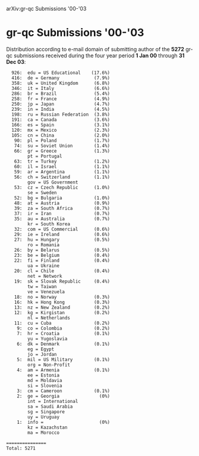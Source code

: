 arXiv:gr-qc Submissions '00-'03

gr-qc Submissions '00-'03
=========================

Distribution according to e-mail domain of submitting author of the
**5272** gr-qc submissions received during the four year period **1 Jan
00** through **31 Dec 03**:

      926:  edu = US Educational    (17.6%)
      416:  de = Germany             (7.9%)
      358:  uk = United Kingdom      (6.8%)
      346:  it = Italy               (6.6%)
      286:  br = Brazil              (5.4%)
      258:  fr = France              (4.9%)
      250:  jp = Japan               (4.7%)
      239:  in = India               (4.5%)
      198:  ru = Russian Federation  (3.8%)
      191:  ca = Canada              (3.6%)
      166:  es = Spain               (3.1%)
      120:  mx = Mexico              (2.3%)
      105:  cn = China               (2.0%)
       90:  pl = Poland              (1.7%)
       74:  su = Soviet Union        (1.4%)
       66:  gr = Greece              (1.3%)
            pt = Portugal
       63:  tr = Turkey              (1.2%)
       60:  il = Israel              (1.1%)
       59:  ar = Argentina           (1.1%)
       56:  ch = Switzerland         (1.1%)
            gov = US Government
       53:  cz = Czech Republic      (1.0%)
            se = Sweden
       52:  bg = Bulgaria            (1.0%)
       48:  at = Austria             (0.9%)
       39:  za = South Africa        (0.7%)
       37:  ir = Iran                (0.7%)
       35:  au = Australia           (0.7%)
            kr = South Korea
       32:  com = US Commercial      (0.6%)
       29:  ie = Ireland             (0.6%)
       27:  hu = Hungary             (0.5%)
            ro = Romania
       26:  by = Belarus             (0.5%)
       23:  be = Belgium             (0.4%)
       22:  fi = Finland             (0.4%)
            ua = Ukraine
       20:  cl = Chile               (0.4%)
            net = Network
       19:  sk = Slovak Republic     (0.4%)
            tw = Taiwan
            ve = Venezuela
       18:  no = Norway              (0.3%)
       16:  hk = Hong Kong           (0.3%)
       13:  nz = New Zealand         (0.2%)
       12:  kg = Kirgistan           (0.2%)
            nl = Netherlands
       11:  cu = Cuba                (0.2%)
        9:  co = Colombia            (0.2%)
        7:  hr = Croatia             (0.1%)
            yu = Yugoslavia
        6:  dk = Denmark             (0.1%)
            eg = Egypt
            jo = Jordan
        5:  mil = US Military        (0.1%)
            org = Non-Profit
        4:  am = Armenia             (0.1%)
            ee = Estonia
            md = Moldavia
            si = Slovenia
        3:  cm = Cameroon            (0.1%)
        2:  ge = Georgia               (0%)
            int = International
            sa = Saudi Arabia
            sg = Singapore
            uy = Uruguay
        1:  info =                     (0%)
            kz = Kazachstan
            ma = Morocco

    ===============
    Total: 5271
